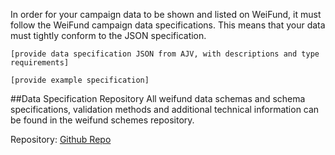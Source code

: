 In order for your campaign data to be shown and listed on WeiFund, it must follow the WeiFund campaign data specifications. This means that your data must tightly conform to the JSON specification.

```
[provide data specification JSON from AJV, with descriptions and type requirements]
```

```
[provide example specification]
```

##Data Specification Repository
All weifund data schemas and schema specifications, validation methods and additional technical information can be found in the weifund schemes repository.

Repository:
[Github Repo](http://github.com/weifund/weifund-schema)
